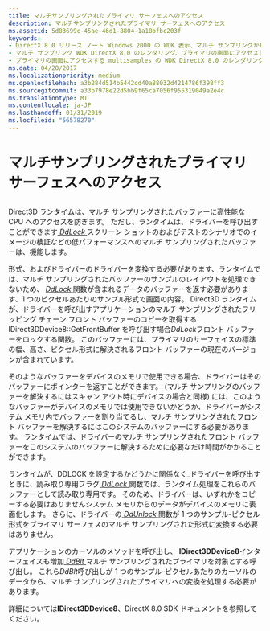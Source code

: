 ```yaml
---
title: マルチサンプリングされたプライマリ サーフェスへのアクセス
description: マルチサンプリングされたプライマリ サーフェスへのアクセス
ms.assetid: 5d83699c-45ae-46d1-8804-1a18bfbc203f
keywords:
- DirectX 8.0 リリース ノート Windows 2000 の WDK 表示、マルチ サンプリングがレンダリング、プライマリの画面にアクセスします。
- マルチ サンプリング WDK DirectX 8.0 のレンダリング、プライマリの画面にアクセスします。
- プライマリの画面にアクセスする multisamples の WDK DirectX 8.0 のレンダリング
ms.date: 04/20/2017
ms.localizationpriority: medium
ms.openlocfilehash: a3b284d514b5442cd40a88032d4214786f398ff3
ms.sourcegitcommit: a33b7978e22d5bb9f65ca7056f955319049a2e4c
ms.translationtype: MT
ms.contentlocale: ja-JP
ms.lasthandoff: 01/31/2019
ms.locfileid: "56578270"
---
```

# <a name="accessing-a-multisampled-primary-surface"></a>マルチサンプリングされたプライマリ サーフェスへのアクセス


## <span id="ddk_accessing_a_multisampled_primary_surface_gg"></span><span id="DDK_ACCESSING_A_MULTISAMPLED_PRIMARY_SURFACE_GG"></span>


Direct3D ランタイムは、マルチ サンプリングされたバッファーに高性能な CPU へのアクセスを防ぎます。 ただし、ランタイムは、ドライバーを呼び出すことができます[ *DdLock* ](https://msdn.microsoft.com/library/windows/hardware/ff549599)スクリーン ショットのおよびテストのシナリオでのイメージの検証などの低パフォーマンスへのマルチ サンプリングされたバッファーは、機能します。

形式、およびドライバーのドライバーを変換する必要があります、ランタイムでは、マルチ サンプリングされたバッファーのサンプルのレイアウトを処理できないため、 [ *DdLock* ](https://msdn.microsoft.com/library/windows/hardware/ff549599)関数が含まれるデータのバッファーを返す必要があります、1 つのピクセルあたりのサンプル形式で画面の内容。 Direct3D ランタイムが、ドライバーを呼び出すアプリケーションのマルチ サンプリングされたフリッピング チェーン フロント バッファーのコピーを取得する IDirect3DDevice8::GetFrontBuffer を呼び出す場合*DdLock*フロント バッファーをロックする関数。 このバッファーには、プライマリのサーフェイスの標準の幅、高さ、ピクセル形式に解決されるフロント バッファーの現在のバージョンが含まれています。

そのようなバッファーをデバイスのメモリで使用できる場合、ドライバーはそのバッファーにポインターを返すことができます。 (マルチ サンプリングのバッファーを解決するにはスキャン アウト時にデバイスの場合と同様) には、このようなバッファーがデバイスのメモリでは使用できないかどうか、ドライバーがシステム メモリ内でバッファーを割り当てるし、マルチ サンプリングされたフロント バッファーを解決するにはこのシステムのバッファーにする必要があります。 ランタイムでは、ドライバーのマルチ サンプリングされたフロント バッファーをこのシステムのバッファーに解決するために必要なだけ時間がかかることができます。

ランタイムが、DDLOCK を設定するかどうかに関係なく\_ドライバーを呼び出すときに、読み取り専用フラグ[ *DdLock* ](https://msdn.microsoft.com/library/windows/hardware/ff549599)関数では、ランタイム処理をこれらのバッファーとして読み取り専用です。 そのため、ドライバーは、いずれかをコピーする必要はありませんシステム メモリからのデータがデバイスのメモリに表面化します。 さらに、ドライバーの[ *DdUnlock* ](https://msdn.microsoft.com/library/windows/hardware/ff550365)関数が 1 つのサンプル-ピクセル形式をプライマリ サーフェスのマルチ サンプリングされた形式に変換する必要はありません。

アプリケーションのカーソルのメソッドを呼び出し、 **IDirect3DDevice8**インターフェイスも増加[ *DdBlt* ](https://msdn.microsoft.com/library/windows/hardware/ff549205)マルチ サンプリングされたプライマリを対象とする呼び出し。 これら*DdBlt*呼び出しが 1 つのサンプル-ピクセルあたりのカーソルのデータから、マルチ サンプリングされたプライマリへの変換を処理する必要があります。

詳細については**IDirect3DDevice8**、DirectX 8.0 SDK ドキュメントを参照してください。

 

 





